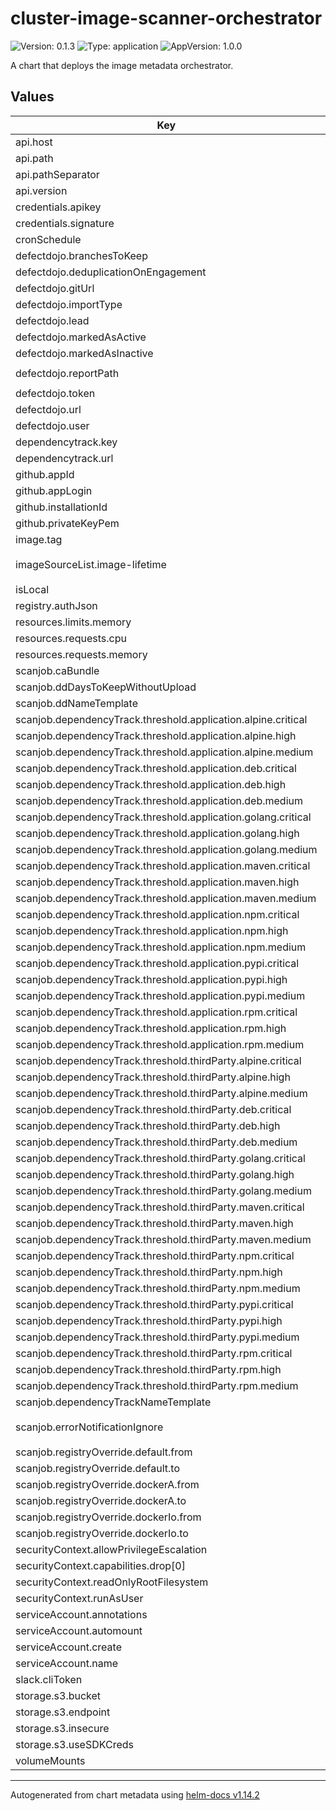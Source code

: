 # cluster-image-scanner-orchestrator

![Version: 0.1.3](https://img.shields.io/badge/Version-0.1.3-informational?style=flat-square) ![Type: application](https://img.shields.io/badge/Type-application-informational?style=flat-square) ![AppVersion: 1.0.0](https://img.shields.io/badge/AppVersion-1.0.0-informational?style=flat-square)

A chart that deploys the image metadata orchestrator.

## Values

| Key | Type | Default | Description |
|-----|------|---------|-------------|
| api.host | string | `""` |  |
| api.path | string | `"/all-image-collector-reports"` |  |
| api.pathSeparator | string | `"/"` |  |
| api.version | string | `"v1"` |  |
| credentials.apikey | string | `""` |  |
| credentials.signature | string | `""` |  |
| cronSchedule | string | `"*/1 * * * 1-5"` |  |
| defectdojo.branchesToKeep | string | `"*"` |  |
| defectdojo.deduplicationOnEngagement | string | `"false"` |  |
| defectdojo.gitUrl | string | `"https://github.com/sda-se"` |  |
| defectdojo.importType | string | `"import"` |  |
| defectdojo.lead | string | `"3"` |  |
| defectdojo.markedAsActive | string | `"true"` |  |
| defectdojo.markedAsInactive | string | `"false"` |  |
| defectdojo.reportPath | string | `"/tmp/dependency-check-results/dependency-check-report.xml"` |  |
| defectdojo.token | string | `""` |  |
| defectdojo.url | string | `""` |  |
| defectdojo.user | string | `""` |  |
| dependencytrack.key | string | `""` |  |
| dependencytrack.url | string | `""` |  |
| github.appId | string | `""` |  |
| github.appLogin | string | `""` |  |
| github.installationId | string | `""` |  |
| github.privateKeyPem | string | `""` |  |
| image.tag | string | `"3"` |  |
| imageSourceList.image-lifetime | string | `"https://raw.githubusercontent.com/SDA-SE/cluster-scan-test-images/master/image-lifetime.json"` |  |
| isLocal | bool | `false` |  |
| registry.authJson | string | `""` |  |
| resources.limits.memory | string | `"128Mi"` |  |
| resources.requests.cpu | string | `"50m"` |  |
| resources.requests.memory | string | `"128Mi"` |  |
| scanjob.caBundle | string | `nil` |  |
| scanjob.ddDaysToKeepWithoutUpload | string | `"0"` |  |
| scanjob.ddNameTemplate | string | `"###ENVIRONMENT### | ###NAMESPACE###"` |  |
| scanjob.dependencyTrack.threshold.application.alpine.critical | int | `8` |  |
| scanjob.dependencyTrack.threshold.application.alpine.high | int | `20` |  |
| scanjob.dependencyTrack.threshold.application.alpine.medium | int | `100` |  |
| scanjob.dependencyTrack.threshold.application.deb.critical | int | `8` |  |
| scanjob.dependencyTrack.threshold.application.deb.high | int | `20` |  |
| scanjob.dependencyTrack.threshold.application.deb.medium | int | `100` |  |
| scanjob.dependencyTrack.threshold.application.golang.critical | int | `1` |  |
| scanjob.dependencyTrack.threshold.application.golang.high | int | `1` |  |
| scanjob.dependencyTrack.threshold.application.golang.medium | int | `100` |  |
| scanjob.dependencyTrack.threshold.application.maven.critical | int | `1` |  |
| scanjob.dependencyTrack.threshold.application.maven.high | int | `1` |  |
| scanjob.dependencyTrack.threshold.application.maven.medium | int | `100` |  |
| scanjob.dependencyTrack.threshold.application.npm.critical | int | `1` |  |
| scanjob.dependencyTrack.threshold.application.npm.high | int | `1` |  |
| scanjob.dependencyTrack.threshold.application.npm.medium | int | `100` |  |
| scanjob.dependencyTrack.threshold.application.pypi.critical | int | `8` |  |
| scanjob.dependencyTrack.threshold.application.pypi.high | int | `20` |  |
| scanjob.dependencyTrack.threshold.application.pypi.medium | int | `100` |  |
| scanjob.dependencyTrack.threshold.application.rpm.critical | int | `8` |  |
| scanjob.dependencyTrack.threshold.application.rpm.high | int | `20` |  |
| scanjob.dependencyTrack.threshold.application.rpm.medium | int | `100` |  |
| scanjob.dependencyTrack.threshold.thirdParty.alpine.critical | int | `30` |  |
| scanjob.dependencyTrack.threshold.thirdParty.alpine.high | int | `100` |  |
| scanjob.dependencyTrack.threshold.thirdParty.alpine.medium | int | `9999` |  |
| scanjob.dependencyTrack.threshold.thirdParty.deb.critical | int | `30` |  |
| scanjob.dependencyTrack.threshold.thirdParty.deb.high | int | `100` |  |
| scanjob.dependencyTrack.threshold.thirdParty.deb.medium | int | `9999` |  |
| scanjob.dependencyTrack.threshold.thirdParty.golang.critical | int | `99` |  |
| scanjob.dependencyTrack.threshold.thirdParty.golang.high | int | `999` |  |
| scanjob.dependencyTrack.threshold.thirdParty.golang.medium | int | `9999` |  |
| scanjob.dependencyTrack.threshold.thirdParty.maven.critical | int | `99` |  |
| scanjob.dependencyTrack.threshold.thirdParty.maven.high | int | `999` |  |
| scanjob.dependencyTrack.threshold.thirdParty.maven.medium | int | `9999` |  |
| scanjob.dependencyTrack.threshold.thirdParty.npm.critical | int | `99` |  |
| scanjob.dependencyTrack.threshold.thirdParty.npm.high | int | `999` |  |
| scanjob.dependencyTrack.threshold.thirdParty.npm.medium | int | `9999` |  |
| scanjob.dependencyTrack.threshold.thirdParty.pypi.critical | int | `99` |  |
| scanjob.dependencyTrack.threshold.thirdParty.pypi.high | int | `999` |  |
| scanjob.dependencyTrack.threshold.thirdParty.pypi.medium | int | `9999` |  |
| scanjob.dependencyTrack.threshold.thirdParty.rpm.critical | int | `30` |  |
| scanjob.dependencyTrack.threshold.thirdParty.rpm.high | int | `100` |  |
| scanjob.dependencyTrack.threshold.thirdParty.rpm.medium | int | `9999` |  |
| scanjob.dependencyTrackNameTemplate | string | `"###ENVIRONMENT### | ###NAMESPACE### | ###APP_NAME###"` |  |
| scanjob.errorNotificationIgnore | string | `"DiskPressure\\|imagefetcher.*sj-tools-kube-system\\|sj-si-verzahnung-defectdojo"` |  |
| scanjob.registryOverride.default.from | string | `""` |  |
| scanjob.registryOverride.default.to | string | `""` |  |
| scanjob.registryOverride.dockerA.from | string | `""` |  |
| scanjob.registryOverride.dockerA.to | string | `""` |  |
| scanjob.registryOverride.dockerIo.from | string | `""` |  |
| scanjob.registryOverride.dockerIo.to | string | `""` |  |
| securityContext.allowPrivilegeEscalation | bool | `false` |  |
| securityContext.capabilities.drop[0] | string | `"ALL"` |  |
| securityContext.readOnlyRootFilesystem | bool | `true` |  |
| securityContext.runAsUser | int | `56315` |  |
| serviceAccount.annotations | object | `{}` |  |
| serviceAccount.automount | bool | `true` |  |
| serviceAccount.create | bool | `true` |  |
| serviceAccount.name | string | `"clusterscanner"` |  |
| slack.cliToken | string | `""` |  |
| storage.s3.bucket | string | `""` |  |
| storage.s3.endpoint | string | `"s3.eu-central-1.amazonaws.com"` |  |
| storage.s3.insecure | bool | `false` |  |
| storage.s3.useSDKCreds | bool | `true` |  |
| volumeMounts | list | `[]` |  |

----------------------------------------------
Autogenerated from chart metadata using [helm-docs v1.14.2](https://github.com/norwoodj/helm-docs/releases/v1.14.2)
